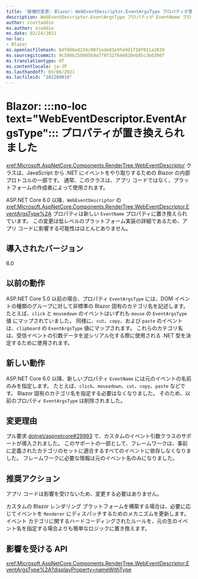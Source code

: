 ```yaml
---
title: '破壊的変更: Blazor: WebEventDescriptor.EventArgsType プロパティが置き換えられました'
description: WebEventDescriptor.EventArgsType プロパティが EventName プロパティに置き換えられた ASP.NET Core 6.0 の破壊的変更について説明します。
author: scottaddie
ms.author: scaddie
ms.date: 02/24/2021
no-loc:
- Blazor
ms.openlocfilehash: 6df086ed234c0071ede83e9fe9d1710f011a2039
ms.sourcegitcommit: 9c589b25b005b9a7f87327646020eb85c3b6306f
ms.translationtype: HT
ms.contentlocale: ja-JP
ms.lasthandoff: 03/06/2021
ms.locfileid: "102260010"
---
```

# <a name="blazor-no-loc-textwebeventdescriptoreventargstype-property-replaced"></a>Blazor: :::no-loc text="WebEventDescriptor.EventArgsType"::: プロパティが置き換えられました

<xref:Microsoft.AspNetCore.Components.RenderTree.WebEventDescriptor> クラスは、JavaScript から .NET にイベントをやり取りするための Blazor の内部プロトコルの一部です。 通常、このクラスは、アプリ コードではなく、プラットフォームの作成者によって使用されます。

ASP.NET Core 6.0 以降、`WebEventDescriptor` の <xref:Microsoft.AspNetCore.Components.RenderTree.WebEventDescriptor.EventArgsType%2A> プロパティは新しい `EventName` プロパティに置き換えられています。 この変更は低レベルのプラットフォーム実装の詳細であるため、アプリ コードに影響する可能性はほとんどありません。

## <a name="version-introduced"></a>導入されたバージョン

6.0

## <a name="old-behavior"></a>以前の動作

ASP.NET Core 5.0 以前の場合、プロパティ `EventArgsType` には、DOM イベントの種類のグループに対して非標準の Blazor 固有のカテゴリ名を記述します。 たとえば、`click` と `mousedown` のイベントはいずれも `mouse` の `EventArgsType` 値 にマップされていました。 同様に、`cut`、`copy`、および `paste` のイベントは、`clipboard` の `EventArgsType` 値にマップされます。 これらのカテゴリ名は、受信イベントの引数データを逆シリアル化する際に使用される .NET 型を決定するために使用されます。

## <a name="new-behavior"></a>新しい動作

ASP.NET Core 6.0 以降、新しいプロパティ `EventName` には元のイベントの名前のみを指定します。 たとえば、`click`、`mousedown`、`cut`、`copy`、`paste` などです。 Blazor 固有のカテゴリ名を指定する必要はなくなりました。 そのため、以前のプロパティ `EventArgsType` は削除されました。

## <a name="reason-for-change"></a>変更理由

プル要求 [dotnet/aspnetcore#29993](https://github.com/dotnet/aspnetcore/pull/29993) で、カスタムのイベント引数クラスのサポートが導入されました。 このサポートの一部として、フレームワークは、事前に定義されたカテゴリのセットに適合するすべてのイベントに依存しなくなりました。 フレームワークに必要な情報は元のイベント名のみになりました。

## <a name="recommended-action"></a>推奨アクション

アプリ コードは影響を受けないため、変更する必要はありません。

カスタムの Blazor レンダリング プラットフォームを構築する場合は、必要に応じてイベントを `Renderer` にディスパッチするためのメカニズムを更新します。 イベント カテゴリに関するハードコーディングされたルールを、元の生のイベント名を指定する場合よりも簡単なロジックに置き換えます。

## <a name="affected-apis"></a>影響を受ける API

<xref:Microsoft.AspNetCore.Components.RenderTree.WebEventDescriptor.EventArgsType%2A?displayProperty=nameWithType>

<!--

## Category

ASP.NET Core

## Affected APIs

`P:Microsoft.AspNetCore.Components.RenderTree.WebEventDescriptor.EventArgsType`

-->
